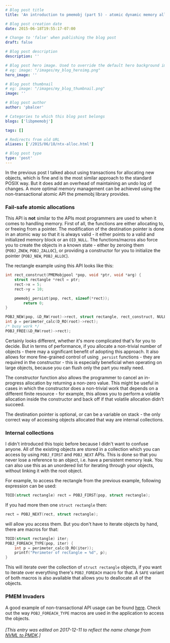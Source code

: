 ```yaml
---
# Blog post title
title: 'An introduction to pmemobj (part 5) - atomic dynamic memory allocation'

# Blog post creation date
date: 2015-06-18T19:55:17-07:00

# Change to 'false' when publishing the blog post
draft: false

# Blog post description
description: ''

# Blog post hero image. Used to override the default hero background image.
# eg: image: "/images/my_blog_heroimg.png"
hero_image: ''

# Blog post thumbnail
# eg: image: "/images/my_blog_thumbnail.png"
image: ''

# Blog post author
author: 'pbalcer'

# Categories to which this blog post belongs
blogs: ['libpmemobj']

tags: []

# Redirects from old URL
aliases: ['/2015/06/18/ntx-alloc.html']

# Blog post type
type: 'post'
---
```


In the previous post I talked about using transactions for allocating new objects, which is fine and is the most similar approach to the standard POSIX way. But it does add an overhead of maintaining an undo log of changes. A more optimal memory management can be achieved using the non-transactional atomic API the pmemobj library provides.

### Fail-safe atomic allocations

This API is **not** similar to the APIs most programmers are used to when it comes to handling memory. First of all, the functions are either allocating to, or freeing from a pointer. The modification of the destination pointer is done in an atomic way so that it is always valid - it either points to a valid and initialized memory block or an `OID_NULL`. The functions/macros also force you to create the objects in a known state - either by zeroing them (`POBJ_ZNEW`, `POBJ_ZALLOC`), or providing a constructor for you to initialize the pointer (`POBJ_NEW`, `POBJ_ALLOC`).

The rectangle example using this API looks like this:

```c++
int rect_construct(PMEMobjpool *pop, void *ptr, void *arg) {
    struct rectangle *rect = ptr;
    rect->x = 5;
    rect->y = 10;

    pmemobj_persist(pop, rect, sizeof(*rect));
        return 0;
}

POBJ_NEW(pop, &D_RW(root)->rect, struct rectangle, rect_construct, NULL);
int p = perimeter_calc(D_RO(root)->rect);
/* busy work */
POBJ_FREE(&D_RW(root)->rect);
```

Certainly looks different, whether it's more complicated that's for you to decide. But in terms of performance, if you allocate a non-trivial number of objects - there may a significant benefit of adopting this approach. It also allows for more fine-grained control of using `_persist` functions - they are required in the constructor - this is especially beneficial when operating on large objects, because you can flush only the part you really need.

The constructor function also allows the programmer to cancel an in-progress
allocation by returning a non-zero value. This might be useful in cases in which
the constructor does a non-trivial work that depends on a different finite
resource - for example, this allows you to perform a volatile allocation inside
the constructor and back off if that volatile allocation didn't succeed.

The destination pointer is optional, or can be a variable on stack - the only correct way of accessing objects allocated that way are internal collections.

### Internal collections

I didn't introduced this topic before because I didn't want to confuse anyone. All of the existing objects are stored in a collection which you can access by using `POBJ_FIRST` and `POBJ_NEXT` APIs. This is done so that you never lose a reference to an object, i.e. have a persistent memory leak. You can also use this as an unordered list for iterating through your objects, without linking it with the root object.

For example, to access the rectangle from the previous example, following expression can be used:

```c++
TOID(struct rectangle) rect = POBJ_FIRST(pop, struct rectangle);
```

If you had more then one `struct rectangle` then:

```c++
rect = POBJ_NEXT(rect, struct rectangle);
```

will allow you access them. But you don't have to iterate objects by hand, there are macros for that:

```c++
TOID(struct rectangle) iter;
POBJ_FOREACH_TYPE(pop, iter) {
    int p = perimeter_calc(D_RO(iter));
    printf("Perimeter of rectangle = %d", p);
}
```

This will iterate over the collection of `struct rectangle` objects, if you want to iterate over everything there's `POBJ_FOREACH` macro for that. A `SAFE` variant of both macros is also available that allows you to deallocate all of the objects.

### PMEM Invaders

A good example of non-transactional API usage can be found [here](https://github.com/pmem/pmdk/tree/master/src/examples/libpmemobj/pminvaders). Check out the way `POBJ_FOREACH_TYPE` macros are used in the application to access the objects.

###### [This entry was edited on 2017-12-11 to reflect the name change from [NVML to PMDK](/blog/2017/12/announcing-the-persistent-memory-development-kit).]
